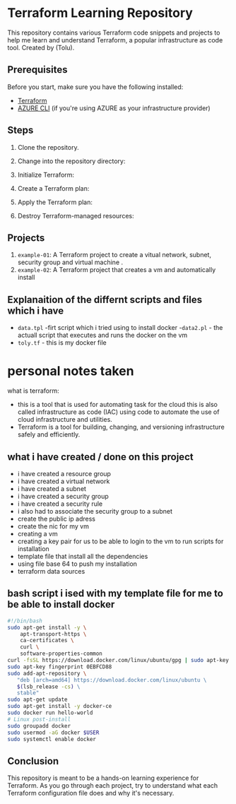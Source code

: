 # Terraform Learning Repository

This repository contains various Terraform code snippets and projects to help me learn and understand Terraform, a popular infrastructure as code tool. Created by (Tolu).

## Prerequisites

Before you start, make sure you have the following installed:

- [Terraform](https://www.terraform.io/downloads.html)
- [AZURE CLI](https://learn.microsoft.com/en-us/cli/azure/install-azure-cli) (if you're using AZURE as your infrastructure provider)

## Steps

1. Clone the repository.

2. Change into the repository directory:

3. Initialize Terraform:

4. Create a Terraform plan:

5. Apply the Terraform plan:

6. Destroy Terraform-managed resources:


## Projects

1. `example-01`: A Terraform project to create a vitual network, subnet, security group and virtual machine .
2. `example-02`: A Terraform project that creates a vm and automatically install 

## Explanaition of the differnt scripts and files which i have 

- `data.tpl` -firt script which i tried using to install docker 
-`data2.pl` - the actuall script that executes and runs the docker on the vm 
- `toly.tf` - this is my docker file 



# personal notes taken 

what is terraform:
- this is a tool that is used  for automating task for the cloud  this is also called infrastructure as code (IAC)  using code to automate the use of cloud infrastructure and utilities.
- Terraform is a tool for building, changing, and versioning infrastructure safely and efficiently.

## what i have created / done on this project 
- i have created a resource group
- i have created a virtual network 
- i have created a subnet 
- i have created a security group 
- i have created a security rule 
- i also had to associate the security group to a subnet 
- create the public ip adress 
- create the nic  for my vm 
- creating a vm 
- creating a key pair for us to be able to login to the vm  to run scripts for installation 
- template file that install all the dependencies 
- using file base 64 to push my installation 
- terraform data sources 


## bash script i ised with my template file for me to be able to install docker 
```bash
#!/bin/bash 
sudo apt-get install -y \ 
    apt-transport-https \ 
    ca-certificates \ 
    curl \ 
    software-properties-common 
curl -fsSL https://download.docker.com/linux/ubuntu/gpg | sudo apt-key add - 
sudo apt-key fingerprint 0EBFCD88 
sudo add-apt-repository \ 
   "deb [arch=amd64] https://download.docker.com/linux/ubuntu \ 
   $(lsb_release -cs) \ 
   stable" 
sudo apt-get update 
sudo apt-get install -y docker-ce 
sudo docker run hello-world 
# Linux post-install 
sudo groupadd docker 
sudo usermod -aG docker $USER 
sudo systemctl enable docker

```
## Conclusion

This repository is meant to be a hands-on learning experience for Terraform. As you go through each project, try to understand what each Terraform configuration file does and why it's necessary.


